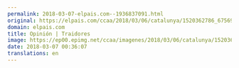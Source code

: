 ```yaml
---
permalink: 2018-03-07-elpais.com--1936837091.html
original: https://elpais.com/ccaa/2018/03/06/catalunya/1520362786_675691.html#?ref=rss&format=simple&link=link
domain: elpais.com
title: Opinión | Traidores
image: https://ep00.epimg.net/ccaa/imagenes/2018/03/06/catalunya/1520362786_675691_1520363174_rrss_normal.jpg
date: 2018-03-07 00:36:07
translations: en
---
```


